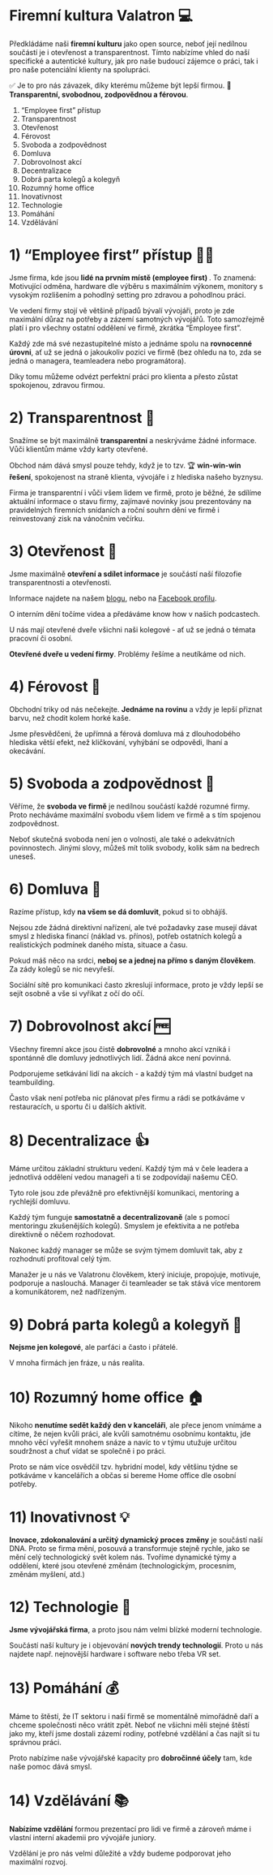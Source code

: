 # Firemní kultura Valatron 💻 
Předkládáme naši <b>firemní kulturu</b> jako open source, neboť její nedílnou součástí je i otevřenost a transparentnost. 
Tímto nabízíme vhled do naší specifické a autentické kultury, jak pro naše budoucí zájemce o práci, tak i pro naše potenciální klienty na spolupráci.

✅ Je to pro nás závazek, díky kterému můžeme být lepší firmou. 🚀 <b>Transparentní, svobodnou, zodpovědnou a férovou</b>.

1) “Employee first” přístup
2) Transparentnost
3) Otevřenost
4) Férovost
5) Svoboda a zodpovědnost
6) Domluva
7) Dobrovolnost akcí
8) Decentralizace
9) Dobrá parta kolegů a kolegyň
10) Rozumný home office
11) Inovativnost
12) Technologie
13) Pomáhání
14) Vzdělávání

# 1) “Employee first” přístup 👨👩
Jsme firma, kde jsou <b>lidé na prvním místě (employee first) </b>.
To znamená: Motivující odměna, hardware dle výběru s maximálním výkonem, monitory s vysokým rozlišením a pohodlný setting pro zdravou a pohodlnou práci. 

Ve vedení firmy stojí vě většině případů bývalí vývojáři, proto je zde maximální důraz na potřeby a zázemí samotných vývojářů. Toto samozřejmě platí i pro všechny ostatní oddělení ve firmě, zkrátka “Employee first”. 

Každý zde má své nezastupitelné místo a jednáme spolu na <b>rovnocenné úrovni</b>, ať už se jedná o jakoukoliv pozici ve firmě (bez ohledu na to, zda se jedná o managera, teamleadera nebo programátora). 

Díky tomu můžeme odvézt perfektní práci pro klienta a přesto zůstat spokojenou, zdravou firmou.


# 2) Transparentnost 📖
Snažíme se být maximálně <b>transparentní</b> a neskrýváme žádné informace. Vůči klientům máme vždy karty otevřené. 

Obchod nám dává smysl pouze tehdy, když je to tzv. 🏆 <b>win-win-win řešení</b>, spokojenost na straně klienta, vývojáře i z hlediska našeho byznysu. 

Firma je transparentní i vůči všem lidem ve firmě, proto je běžné, že sdílíme aktuální informace o stavu firmy, zajímavé novinky jsou prezentovány na pravidelných firemních snídaních a roční souhrn dění ve firmě i reinvestovaný zisk na vánočním večírku.

# 3) Otevřenost 👐
Jsme maximálně <b>otevření a sdílet informace</b> je součástí naší filozofie transparentnosti a otevřenosti.

Informace najdete na našem <a href="https://www.valatron.cz/blog">blogu</a>, nebo na <a href="https://www.facebook.com/valatroncz">Facebook profilu</a>. 

O interním dění točíme videa a předáváme know how v našich podcastech.

U nás mají otevřené dveře všichni naši kolegové - ať už se jedná o témata pracovní či osobní. 

<b>Otevřené dveře u vedení firmy</b>. Problémy řešíme a neutíkáme od nich.

# 4) Férovost 🤝
Obchodní triky od nás nečekejte. <b>Jednáme na rovinu</b> a vždy je lepší přiznat barvu, než chodit kolem horké kaše. 

Jsme přesvědčeni, že upřímná a férová domluva má z dlouhodobého hlediska větší efekt, než kličkování, vyhýbání se odpovědi, lhaní a okecávání.

# 5) Svoboda a zodpovědnost 🗽
Věříme, že <b>svoboda ve firmě</b> je nedílnou součástí každé rozumné firmy. Proto necháváme maximální svobodu všem lidem ve firmě a s tím spojenou zodpovědnost. 

Neboť skutečná svoboda není jen o volnosti, ale také o adekvátních povinnostech. Jinými slovy, můžeš mít tolik svobody, kolik sám na bedrech uneseš.

# 6) Domluva 🎤
Razíme přístup, kdy <b>na všem se dá domluvit</b>, pokud si to obhájíš. 

Nejsou zde žádná direktivní nařízení, ale tvé požadavky zase musejí dávat smysl z hlediska financí (náklad vs. přínos), potřeb ostatních kolegů a realistických podmínek daného místa, situace a času.

Pokud máš něco na srdci, <b>neboj se a jednej na přímo s daným člověkem</b>. Za zády kolegů se nic nevyřeší. 

Sociální sítě pro komunikaci často zkreslují informace, proto je vždy lepší se sejít osobně a vše si vyříkat z očí do očí.

# 7) Dobrovolnost akcí 🆓
Všechny firemní akce jsou čistě <b>dobrovolné</b> a mnoho akcí vzniká i spontánně dle domluvy jednotlivých lidí. Žádná akce není povinná. 

Podporujeme setkávání lidí na akcích - a každý tým má vlastní budget na teambuilding.

Často však není potřeba nic plánovat přes firmu a rádi se potkáváme v restauracích, u sportu či u dalších aktivit.

# 8) Decentralizace 👍
Máme určitou základní strukturu vedení. Každý tým má v čele leadera a jednotlivá oddělení vedou manageři a ti se zodpovídají našemu CEO. 

Tyto role jsou zde převážně pro efektivnější komunikaci, mentoring a rychlejší domluvu. 

Každý tým funguje <b>samostatně a decentralizovaně</b> (ale s pomocí mentoringu zkušenějších kolegů). Smyslem je efektivita a ne potřeba direktivně o něčem rozhodovat. 

Nakonec každý manager se může se svým týmem domluvit tak, aby z rozhodnutí profitoval celý tým.

Manažer je u nás ve Valatronu člověkem, který iniciuje, propojuje, motivuje, podporuje a naslouchá. Manager či teamleader se tak stává více mentorem a komunikátorem, než nadřízeným. 

# 9) Dobrá parta kolegů a kolegyň 🍺
<b>Nejsme jen kolegové</b>, ale parťáci a často i přátelé.

V mnoha firmách jen fráze, u nás realita. 

# 10) Rozumný home office 🏠
Nikoho <b>nenutíme sedět každý den v kanceláři</b>, ale přece jenom vnímáme a cítíme, že nejen kvůli práci, ale kvůli samotnému osobnímu kontaktu, jde mnoho věcí vyřešit mnohem snáze a navíc to v týmu utužuje určitou soudržnost a chuť vídat se společně i po práci. 

Proto se nám více osvědčil tzv. hybridní model, kdy většinu týdne se potkáváme v kancelářích a občas si bereme Home office dle osobní potřeby.

# 11) Inovativnost 💡
<b>Inovace, zdokonalování a určitý dynamický proces změny</b> je součástí naší DNA. Proto se firma mění, posouvá a transformuje stejně rychle, jako se mění celý technologický svět kolem nás.
Tvoříme dynamické týmy a oddělení, které jsou otevřené změnám (technologickým, procesním, změnám myšlení, atd.) 

# 12) Technologie 📱
<b>Jsme vývojářská firma</b>, a proto jsou nám velmi blízké moderní technologie. 

Součástí naší kultury je i objevování <b>nových trendy technologií</b>. 
Proto u nás najdete např. nejnovější hardware i software nebo třeba VR set. 

# 13) Pomáhání 💰
Máme to štěstí, že IT sektoru i naší firmě se momentálně mimořádně daří a chceme společnosti něco vrátit zpět. Neboť ne všichni měli stejné štěstí jako my, kteří jsme dostali zázemí rodiny, potřebné vzdělání a čas najít si tu správnou práci. 

Proto nabízíme naše vývojářské kapacity pro <b>dobročinné účely</b> tam, kde naše pomoc dává smysl.

# 14) Vzdělávání 📚
<b>Nabízíme vzdělání</b> formou prezentací pro lidi ve firmě a zároveň máme i vlastní interní akademii pro vývojáře juniory. 

Vzdělání je pro nás velmi důležité a vždy budeme podporovat jeho maximální rozvoj.
